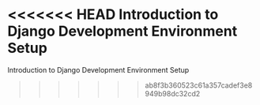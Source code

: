 <<<<<<< HEAD
 Introduction to Django Development Environment Setup
=======
Introduction to Django Development Environment Setup
>>>>>>> ab8f3b360523c61a357cadef3e8949b98dc32cd2
